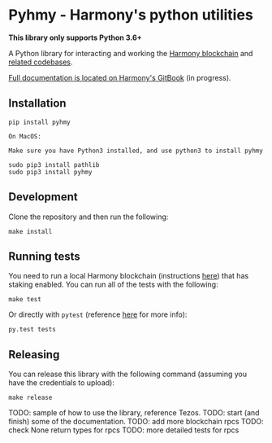 # Pyhmy - Harmony's python utilities

**This library only supports Python 3.6+**

A Python library for interacting and working the [Harmony blockchain](https://harmony.one/)
and [related codebases](https://github.com/harmony-one).

[Full documentation is located on Harmony's GitBook](https://docs.harmony.one/) (in progress).

## Installation

```
pip install pyhmy

On MacOS:

Make sure you have Python3 installed, and use python3 to install pyhmy

sudo pip3 install pathlib
sudo pip3 install pyhmy
```

## Development

Clone the repository and then run the following:
```
make install
```

## Running tests

You need to run a local Harmony blockchain (instructions [here](https://github.com/harmony-one/harmony/blob/main/README.md)) that has staking enabled.
You can run all of the tests with the following:

```
make test
```

Or directly with `pytest` (reference [here](https://docs.pytest.org/en/latest/index.html) for more info):

```
py.test tests
```

## Releasing

You can release this library with the following command (assuming you have the credentials to upload):

```
make release
```

TODO: sample of how to use the library, reference Tezos.
TODO: start (and finish) some of the documentation.
TODO: add more blockchain rpcs
TODO: check None return types for rpcs
TODO: more detailed tests for rpcs
